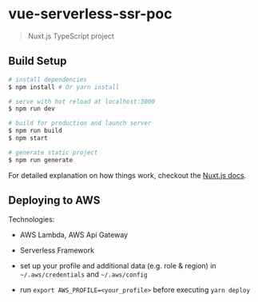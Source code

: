 # vue-serverless-ssr-poc

> Nuxt.js TypeScript project

## Build Setup

``` bash
# install dependencies
$ npm install # Or yarn install

# serve with hot reload at localhost:3000
$ npm run dev

# build for production and launch server
$ npm run build
$ npm start

# generate static project
$ npm run generate
```

For detailed explanation on how things work, checkout the [Nuxt.js docs](https://github.com/nuxt/nuxt.js).

## Deploying to AWS

Technologies:
- AWS Lambda, AWS Api Gateway
- Serverless Framework

- set up your profile and additional data (e.g. role & region) in ```~/.aws/credentials``` and ```~/.aws/config```
- run ```export AWS_PROFILE=<your_profile>``` before executing ```yarn deploy```
